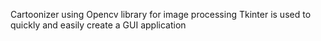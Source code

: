 Cartoonizer using Opencv library for image processing
Tkinter is used to quickly and easily create a GUI application 
 

